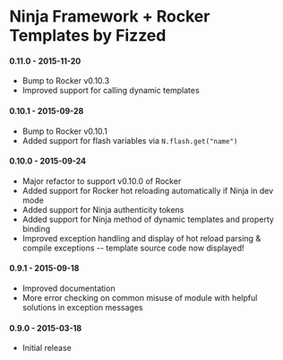 Ninja Framework + Rocker Templates by Fizzed
============================================

#### 0.11.0 - 2015-11-20

 - Bump to Rocker v0.10.3
 - Improved support for calling dynamic templates

#### 0.10.1 - 2015-09-28

 - Bump to Rocker v0.10.1
 - Added support for flash variables via `N.flash.get("name")`

#### 0.10.0 - 2015-09-24

 - Major refactor to support v0.10.0 of Rocker
 - Added support for Rocker hot reloading automatically if Ninja in dev mode
 - Added support for Ninja authenticity tokens
 - Added support for Ninja method of dynamic templates and property binding
 - Improved exception handling and display of hot reload parsing & compile
   exceptions -- template source code now displayed!

#### 0.9.1 - 2015-09-18
 - Improved documentation
 - More error checking on common misuse of module with helpful solutions in
   exception messages

#### 0.9.0 - 2015-03-18
 - Initial release
